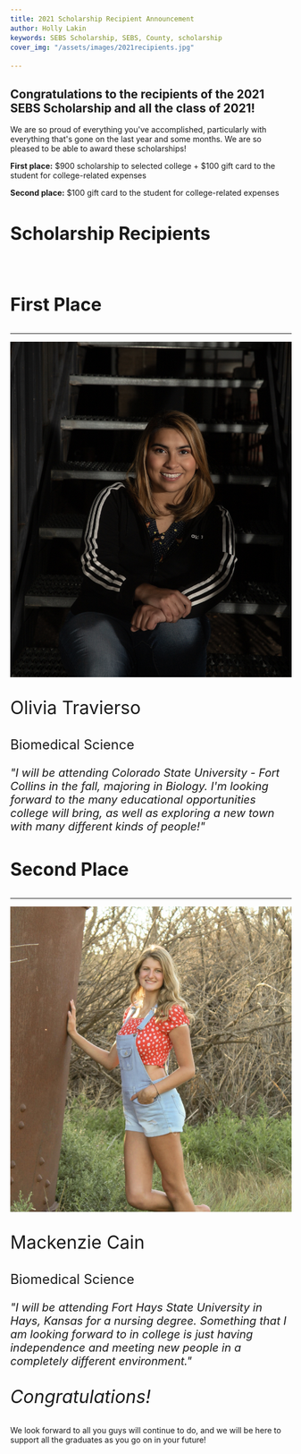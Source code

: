 ```yaml
---
title: 2021 Scholarship Recipient Announcement
author: Holly Lakin
keywords: SEBS Scholarship, SEBS, County, scholarship
cover_img: "/assets/images/2021recipients.jpg"

---
```

## Congratulations to the recipients of the 2021 SEBS Scholarship and all the class of 2021!

We are so proud of everything you've accomplished, particularly with everything that's gone on the last year and some months. We are so pleased to be able to award these scholarships!

**First place:** $900 scholarship to selected college + $100 gift card to the student for college-related expenses

**Second place:** $100 gift card to the student for college-related expenses

<div class="text-center mt-5">
<h2 style="font-size: 2rem;">Scholarship Recipients</h2>
<br>
<div class="mb-5">
<h3 style="font-size: 2rem;">First Place</h3>
<hr>
<img src="/assets/images/otravierso.jpg" title="Olivia Travierso" alt="Olivia Travierso">
<p style="font-size: 2rem;">Olivia Travierso</p>
<p style="font-size: 1.5rem;">Biomedical Science</p>
<p style="font-size: 1.25rem;"><i>"I will be attending Colorado State University - Fort Collins in the fall, majoring in Biology. I'm looking forward to the many educational opportunities college will bring, as well as exploring a new town with many different kinds of people!"</i></p>
</div>
<div class="mb-5">
<h3 style="font-size: 2rem;">Second Place</h3>
<hr>
<img src="/assets/images/mcain.jpg" title="Mackenzie Cain" alt="Mackenzie Cain">
<p style="font-size: 2rem;">Mackenzie Cain</p>
<p style="font-size: 1.5rem;">Biomedical Science</p>
<p style="font-size: 1.25rem;"><i>"I will be attending Fort Hays State University in Hays, Kansas for a nursing degree. Something that I am looking forward to in college is just having independence and meeting new people in a completely different environment."</i></p>
</div>
<p style="font-size: 2rem;" class="mb-5"><i>Congratulations!</i></p>
</div>

We look forward to all you guys will continue to do, and we will be here to support all the graduates as you go on in your future!
